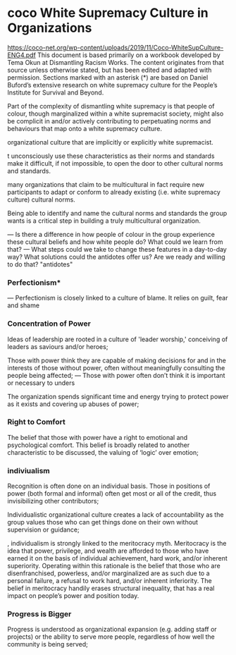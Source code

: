 # coco White Supremacy Culture in Organizations
https://coco-net.org/wp-content/uploads/2019/11/Coco-WhiteSupCulture-ENG4.pdf
This document is based primarily on a workbook developed by Tema Okun at Dismantling
Racism Works. The content originates from that source unless otherwise stated, but has been
edited and adapted with permission.
Sections marked with an asterisk (*) are based on Daniel Buford’s extensive research on white
supremacy culture for the People’s Institute for Survival and Beyond.


Part of the complexity of dismantling white supremacy is that people of colour, though marginalized within a white supremacist society, might also be complicit in and/or actively contributing to perpetuating norms and behaviours that map onto a white supremacy culture.


organizational culture that
are implicitly or explicitly white supremacist. 

t unconsciously use these characteristics as
their norms and standards make it difficult, if not
impossible, to open the door to other cultural norms
and standards.

many organizations
that claim to be multicultural in fact require new
participants to adapt or conform to already existing
(i.e. white supremacy culture) cultural norms.

Being
able to identify and name the cultural norms and
standards the group wants is a critical step in
building a truly multicultural organization.

— Is there a difference in how people of colour in the group
experience these cultural beliefs and how white people do?
What could we learn from that?
— What steps could we take to change these features in a
day-to-day way? What solutions could the antidotes offer us?
Are we ready and willing to do that?
"antidotes"

### Perfectionism*
— Perfectionism is closely linked to a culture of blame. It relies on guilt, fear and shame 
### Concentration of Power
Ideas of leadership are rooted in a culture of 'leader worship,' conceiving of leaders as saviours and/or
heroes;

Those with power think they are capable of making decisions for and in the interests of
those without power, often without meaningfully consulting the people being affected;
— Those with power often don’t think it is important or necessary to unders

The organization spends significant time and energy trying to protect power as it exists
and covering up abuses of power;
### Right to Comfort
The belief that those with power have a right to emotional and psychological comfort.
This belief is broadly related to another characteristic to be discussed, the valuing of ‘logic’
over emotion;

### indiviualism
Recognition is often done on an individual basis. Those in positions of power (both formal
and informal) often get most or all of the credit, thus invisibilizing other contributors;

Individualistic organizational culture creates a lack of accountability as the group values
those who can get things done on their own without supervision or guidance;

, individualism is strongly linked to the meritocracy myth. Meritocracy
is the idea that power, privilege, and wealth are afforded to those who have earned it on
the basis of individual achievement, hard work, and/or inherent superiority. Operating
within this rationale is the belief that those who are disenfranchised, powerless, and/or
marginalized are as such due to a personal failure, a refusal to work hard, and/or inherent
inferiority. The belief in meritocracy handily erases structural inequality, that has a real
impact on people’s power and position today.

### Progress is Bigger
Progress is understood as organizational expansion (e.g. adding staff or projects) or the
ability to serve more people, regardless of how well the community is being served;
